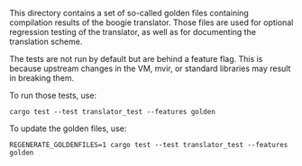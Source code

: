 This directory contains a set of so-called golden files containing compilation results
of the boogie translator. Those files are used for optional regression testing of the translator,
as well as for documenting the translation scheme.

The tests are not run by default but are behind a feature flag. This is because upstream changes in the VM, mvir, or
standard libraries may result in breaking them.

To run those tests, use:

```shell script
cargo test --test translator_test --features golden
```

To update the golden files, use:

```shell script
REGENERATE_GOLDENFILES=1 cargo test --test translator_test --features golden
```
